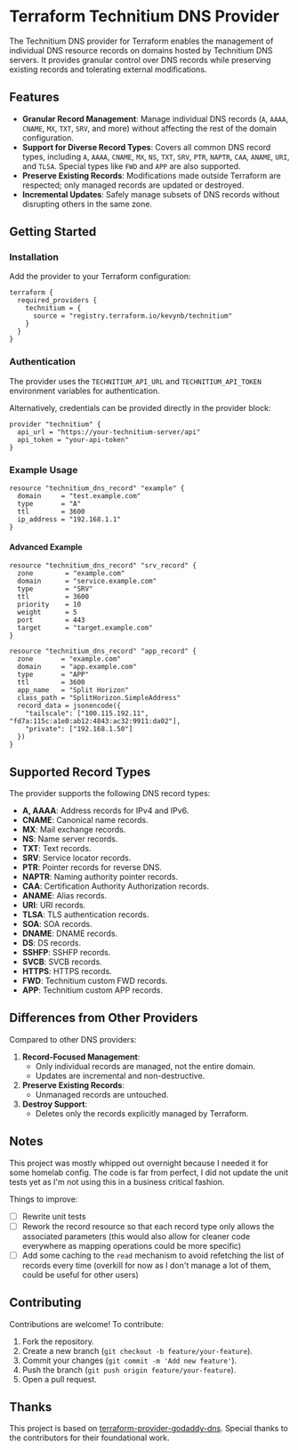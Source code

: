# Terraform Technitium DNS Provider

The Technitium DNS provider for Terraform enables the management of individual DNS resource records on domains hosted by Technitium DNS servers. It provides granular control over DNS records while preserving existing records and tolerating external modifications.

## Features

- **Granular Record Management**: Manage individual DNS records (`A`, `AAAA`, `CNAME`, `MX`, `TXT`, `SRV`, and more) without affecting the rest of the domain configuration.
- **Support for Diverse Record Types**: Covers all common DNS record types, including `A`, `AAAA`, `CNAME`, `MX`, `NS`, `TXT`, `SRV`, `PTR`, `NAPTR`, `CAA`, `ANAME`, `URI`, and `TLSA`. Special types like `FWD` and `APP` are also supported.
- **Preserve Existing Records**: Modifications made outside Terraform are respected; only managed records are updated or destroyed.
- **Incremental Updates**: Safely manage subsets of DNS records without disrupting others in the same zone.

## Getting Started

### Installation

Add the provider to your Terraform configuration:

```hcl
terraform {
  required_providers {
    technitium = {
      source = "registry.terraform.io/kevynb/technitium"
    }
  }
}
```

### Authentication

The provider uses the `TECHNITIUM_API_URL` and `TECHNITIUM_API_TOKEN` environment variables for authentication.

Alternatively, credentials can be provided directly in the provider block:

```hcl
provider "technitium" {
  api_url = "https://your-technitium-server/api"
  api_token = "your-api-token"
}
```

### Example Usage

```hcl
resource "technitium_dns_record" "example" {
  domain     = "test.example.com"
  type       = "A"
  ttl        = 3600
  ip_address = "192.168.1.1"
}
```

#### Advanced Example

```hcl
resource "technitium_dns_record" "srv_record" {
  zone        = "example.com"
  domain      = "service.example.com"
  type        = "SRV"
  ttl         = 3600
  priority    = 10
  weight      = 5
  port        = 443
  target      = "target.example.com"
}

resource "technitium_dns_record" "app_record" {
  zone       = "example.com"
  domain     = "app.example.com"
  type       = "APP"
  ttl        = 3600
  app_name   = "Split Horizon"
  class_path = "SplitHorizon.SimpleAddress"
  record_data = jsonencode({
    "tailscale": ["100.115.192.11", "fd7a:115c:a1e0:ab12:4843:ac32:9911:da02"],
    "private": ["192.168.1.50"]
  })
}
```

## Supported Record Types

The provider supports the following DNS record types:

- **A, AAAA**: Address records for IPv4 and IPv6.
- **CNAME**: Canonical name records.
- **MX**: Mail exchange records.
- **NS**: Name server records.
- **TXT**: Text records.
- **SRV**: Service locator records.
- **PTR**: Pointer records for reverse DNS.
- **NAPTR**: Naming authority pointer records.
- **CAA**: Certification Authority Authorization records.
- **ANAME**: Alias records.
- **URI**: URI records.
- **TLSA**: TLS authentication records.
- **SOA**: SOA records.
- **DNAME**: DNAME records.
- **DS**: DS records.
- **SSHFP**: SSHFP records.
- **SVCB**: SVCB records.
- **HTTPS**: HTTPS records.
- **FWD**: Technitium custom FWD records.
- **APP**: Technitium custom APP records.

## Differences from Other Providers

Compared to other DNS providers:

1. **Record-Focused Management**:
    - Only individual records are managed, not the entire domain.
    - Updates are incremental and non-destructive.
2. **Preserve Existing Records**:
    - Unmanaged records are untouched.
3. **Destroy Support**:
    - Deletes only the records explicitly managed by Terraform.

## Notes

This project was mostly whipped out overnight because I needed it for some homelab config. The code is far from perfect, I did not update the unit tests yet as I'm not using this in a business critical fashion.

Things to improve:

- [ ] Rewrite unit tests
- [ ] Rework the record resource so that each record type only allows the associated parameters (this would also allow for cleaner code everywhere as mapping operations could be more specific)
- [ ] Add some caching to the `read` mechanism to avoid refetching the list of records every time (overkill for now as I don't manage a lot of them, could be useful for other users)

## Contributing

Contributions are welcome! To contribute:

1. Fork the repository.
2. Create a new branch (`git checkout -b feature/your-feature`).
3. Commit your changes (`git commit -m 'Add new feature'`).
4. Push the branch (`git push origin feature/your-feature`).
5. Open a pull request.

## Thanks

This project is based on [terraform-provider-godaddy-dns](https://github.com/veksh/terraform-provider-godaddy-dns). Special thanks to the contributors for their foundational work.
